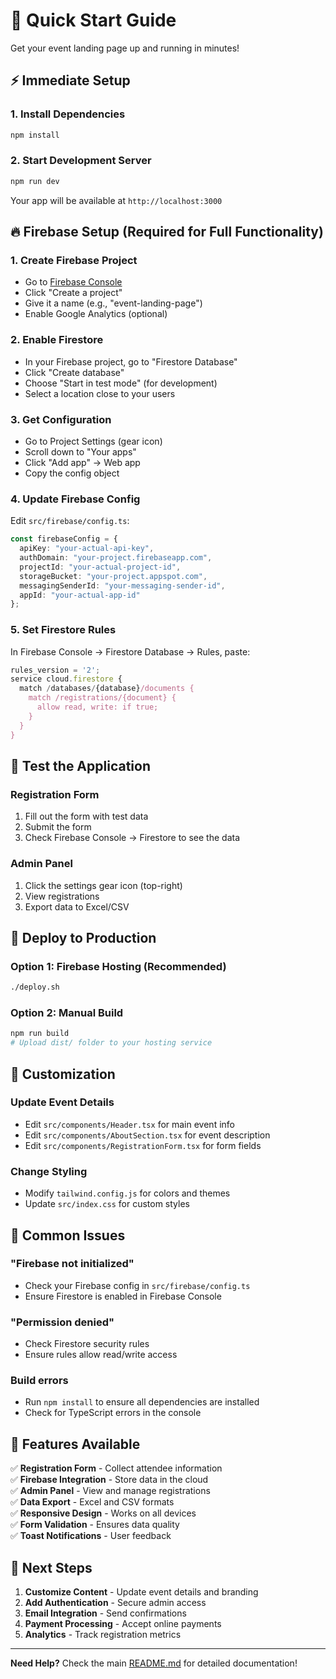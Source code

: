 # 🚀 Quick Start Guide

Get your event landing page up and running in minutes!

## ⚡ Immediate Setup

### 1. Install Dependencies
```bash
npm install
```

### 2. Start Development Server
```bash
npm run dev
```

Your app will be available at `http://localhost:3000`

## 🔥 Firebase Setup (Required for Full Functionality)

### 1. Create Firebase Project
- Go to [Firebase Console](https://console.firebase.google.com/)
- Click "Create a project"
- Give it a name (e.g., "event-landing-page")
- Enable Google Analytics (optional)

### 2. Enable Firestore
- In your Firebase project, go to "Firestore Database"
- Click "Create database"
- Choose "Start in test mode" (for development)
- Select a location close to your users

### 3. Get Configuration
- Go to Project Settings (gear icon)
- Scroll down to "Your apps"
- Click "Add app" → Web app
- Copy the config object

### 4. Update Firebase Config
Edit `src/firebase/config.ts`:
```typescript
const firebaseConfig = {
  apiKey: "your-actual-api-key",
  authDomain: "your-project.firebaseapp.com",
  projectId: "your-actual-project-id",
  storageBucket: "your-project.appspot.com",
  messagingSenderId: "your-messaging-sender-id",
  appId: "your-actual-app-id"
};
```

### 5. Set Firestore Rules
In Firebase Console → Firestore Database → Rules, paste:
```javascript
rules_version = '2';
service cloud.firestore {
  match /databases/{database}/documents {
    match /registrations/{document} {
      allow read, write: if true;
    }
  }
}
```

## 🧪 Test the Application

### Registration Form
1. Fill out the form with test data
2. Submit the form
3. Check Firebase Console → Firestore to see the data

### Admin Panel
1. Click the settings gear icon (top-right)
2. View registrations
3. Export data to Excel/CSV

## 🚀 Deploy to Production

### Option 1: Firebase Hosting (Recommended)
```bash
./deploy.sh
```

### Option 2: Manual Build
```bash
npm run build
# Upload dist/ folder to your hosting service
```

## 🔧 Customization

### Update Event Details
- Edit `src/components/Header.tsx` for main event info
- Edit `src/components/AboutSection.tsx` for event description
- Edit `src/components/RegistrationForm.tsx` for form fields

### Change Styling
- Modify `tailwind.config.js` for colors and themes
- Update `src/index.css` for custom styles

## 🐛 Common Issues

### "Firebase not initialized"
- Check your Firebase config in `src/firebase/config.ts`
- Ensure Firestore is enabled in Firebase Console

### "Permission denied"
- Check Firestore security rules
- Ensure rules allow read/write access

### Build errors
- Run `npm install` to ensure all dependencies are installed
- Check for TypeScript errors in the console

## 📱 Features Available

✅ **Registration Form** - Collect attendee information  
✅ **Firebase Integration** - Store data in the cloud  
✅ **Admin Panel** - View and manage registrations  
✅ **Data Export** - Excel and CSV formats  
✅ **Responsive Design** - Works on all devices  
✅ **Form Validation** - Ensures data quality  
✅ **Toast Notifications** - User feedback  

## 🎯 Next Steps

1. **Customize Content** - Update event details and branding
2. **Add Authentication** - Secure admin access
3. **Email Integration** - Send confirmations
4. **Payment Processing** - Accept online payments
5. **Analytics** - Track registration metrics

---

**Need Help?** Check the main [README.md](README.md) for detailed documentation!

